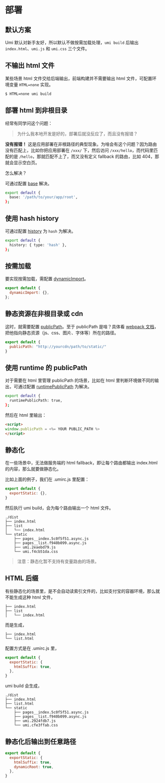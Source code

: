 # 部署

## 默认方案

Umi 默认对新手友好，所以默认不做按需加载处理，`umi build` 后输出 `index.html`、`umi.js` 和 `umi.css` 三个文件。

## 不输出 html 文件

某些场景 html 文件交给后端输出，前端构建并不需要输出 html 文件，可配置环境变量 `HTML=none` 实现。

```bash
$ HTML=none umi build
```

## 部署 html 到非根目录

经常有同学问这个问题：

> 为什么我本地开发是好的，部署后就没反应了，而且没有报错？

**没有报错！** 这是应用部署在非根路径的典型现象。为啥会有这个问题？因为路由没有匹配上，比如你把应用部署在 `/xxx/` 下，然后访问 `/xxx/hello`，而代码里匹配的是 `/hello`，那就匹配不上了，而又没有定义 fallback 的路由，比如 404，那就会显示空白页。

怎么解决？

可通过配置 [base](../config#base) 解决。 

```bash
export default {
  base: '/path/to/your/app/root',
};
```

## 使用 hash history

可通过配置 [history](../config#history) 为 `hash` 为解决。 

```bash
export default {
  history: { type: 'hash' },
};
```

## 按需加载

要实现按需加载，需配置 [dynamicImport](../config#dynamicimport)。

```js
export default {
  dynamicImport: {},
};
```

## 静态资源在非根目录或 cdn

这时，就需要配置 [publicPath](../config#publicpath)。至于 publicPath 是啥？具体看 [webpack 文档](https://webpack.js.org/configuration/output/#output-publicpath)，把他指向静态资源（js、css、图片、字体等）所在的路径。

```js
export default {
  publicPath: "http://yourcdn/path/to/static/"
}
```

## 使用 runtime 的 publicPath

对于需要在 html 里管理 publicPath 的场景，比如在 html 里判断环境做不同的输出，可通过配置 [runtimePublicPath](/zh-CN/config/#runtimepublicpath) 为解决。 

```bash
export default {
  runtimePublicPath: true,
};
```

然后在 html 里输出：

```html
<script>
window.publicPath = <%= YOUR PUBLIC_PATH %>
</script>
```

## 静态化

在一些场景中，无法做服务端的 html fallback，即让每个路由都输出 index.html 的内容，那么就要做静态化。

比如上面的例子，我们在 .umirc.js 里配置：

```js
export default {
  exportStatic: {},
}
```

然后执行 umi build，会为每个路由输出一个 html 文件。

```
./dist
├── index.html
├── list
│   └── index.html
└── static
    ├── pages__index.5c0f5f51.async.js
    ├── pages__list.f940b099.async.js
    ├── umi.2eaebd79.js
    └── umi.f4cb51da.css
```

> 注意：静态化暂不支持有变量路由的场景。

## HTML 后缀

有些静态化的场景里，是不会自动读索引文件的，比如支付宝的容器环境，那么就不能生成这种 html 文件，

```
├── index.html
├── list
│   └── index.html
```

而是生成，

```
├── index.html
└── list.html
```

配置方式是在 .umirc.js 里，

```js
export default {
  exportStatic: {
    htmlSuffix: true,
  },
}
```

umi build 会生成，

```
./dist
├── index.html
├── list.html
└── static
    ├── pages__index.5c0f5f51.async.js
    ├── pages__list.f940b099.async.js
    ├── umi.2924fdb7.js
    └── umi.cfe3ffab.css
```

## 静态化后输出到任意路径

```js
export default {
  exportStatic: {
    htmlSuffix: true,
    dynamicRoot: true,
  },
}
```


